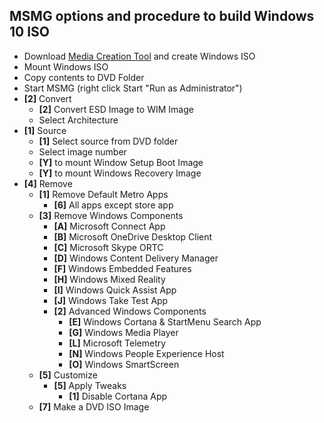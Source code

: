 ## MSMG options and procedure to build Windows 10 ISO

* Download [Media Creation Tool](https://www.microsoft.com/en-gb/software-download/windows10) and create Windows ISO
* Mount Windows ISO
* Copy contents to DVD Folder
* Start MSMG (right click Start "Run as Administrator")
* __[2]__ Convert 
  * __[2]__ Convert ESD Image to WIM Image
  * Select Architecture
* __[1]__ Source
  * __[1]__ Select source from DVD folder
  * Select image number
  * __[Y]__ to mount Window Setup Boot Image
  * __[Y]__ to mount Windows Recovery Image
* __[4]__ Remove 
  * __[1]__ Remove Default Metro Apps 
    * __[6]__ All apps except store app
  * __[3]__ Remove Windows Components
    * __[A]__   Microsoft Connect App
    * __[B]__   Microsoft OneDrive Desktop Client
    * __[C]__   Microsoft Skype ORTC
    * __[D]__   Windows Content Delivery Manager
    * __[F]__   Windows Embedded Features
    * __[H]__   Windows Mixed Reality
    * __[I]__   Windows Quick Assist App
    * __[J]__   Windows Take Test App
    * __[2]__   Advanced Windows Components
      * __[E]__   Windows Cortana & StartMenu Search App
      * __[G]__   Windows Media Player
      * __[L]__   Microsoft Telemetry
      * __[N]__   Windows People Experience Host
      * __[O]__   Windows SmartScreen
  * __[5]__ Customize
    * __[5]__ Apply Tweaks
      * __[1]__ Disable Cortana App
  * __[7]__ Make a DVD ISO Image
